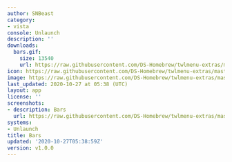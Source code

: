 ```yaml
---
author: SNBeast
category:
- vista
console: Unlaunch
description: ''
downloads:
  bars.gif:
    size: 13540
    url: https://raw.githubusercontent.com/DS-Homebrew/twlmenu-extras/master/_nds/TWiLightMenu/unlaunch/backgrounds/bars.gif
icon: https://raw.githubusercontent.com/DS-Homebrew/twlmenu-extras/master/_nds/TWiLightMenu/unlaunch/backgrounds/bars.gif
image: https://raw.githubusercontent.com/DS-Homebrew/twlmenu-extras/master/_nds/TWiLightMenu/unlaunch/backgrounds/bars.gif
last_updated: 2020-10-27 at 05:38 (UTC)
layout: app
license: ''
screenshots:
- description: Bars
  url: https://raw.githubusercontent.com/DS-Homebrew/twlmenu-extras/master/_nds/TWiLightMenu/unlaunch/backgrounds/bars.gif
systems:
- Unlaunch
title: Bars
updated: '2020-10-27T05:38:59Z'
version: v1.0.0
---
```

